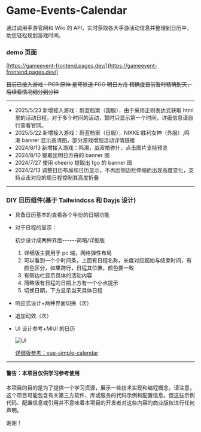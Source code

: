 # Game-Events-Calendar

通过调用手游官网和 Wiki 的 API，实时获取各大手游活动信息并整理到日历中，助您轻松规划游戏时间。

### demo 页面

[https://gameevent-frontend.pages.dev/](https://gameevent-frontend.pages.dev/)

~~目前已接入游戏：PCR 原神 星穹铁道 FGO 明日方舟
精确度目前暂时精确到天，后续看情况细分到分钟~~

---

- 2025/5/23 新增接入游戏：蔚蓝档案（国服），由于采用正则表达式获取 html 里的活动日程，对于多个时间的活动，暂时只显示第一个时间，详细信息请自行查看官网。
- 2025/5/22 新增接入游戏：蔚蓝档案（日服），NIKKE:胜利女神（外服）,鸣潮 banner 显示高清图，部分游戏增加活动详情链接
- 2024/8/13 新增接入游戏：鸣潮，战双帕弥什，点击图片支持预览
- 2024/8/10 提取出明日方舟的 banner 图
- 2024/7/27 使用 cheerio 提取出 fgo 的 banner 图
- 2024/2/13 调整日历布局和日历显示，不再因侧边栏伸缩而出现高度变化，支持点击对应的周日程控制其高度折叠

---

### DIY 日历组件(基于 Tailwindcss 和 Dayjs 设计)

- 具备日历基本的查看各个年份的日期功能

- 对于日程的显示：

  初步设计成两种界面------简略/详细版

  1. 详细版主要用于 pc 端，网格弹性布局
  2. 可以看到一个个时间条，上面有日程名称，长度对应起始与结束时间，有颜色区分，如果跨行，日程其位置，颜色要一致
  3. 有侧边栏显示具体的活动内容
  4. 简略版有日程的日期上方有一个小点提示
  5. 切换日期，下方显示当天具体日程

- 响应式设计+两种界面切换（次）

- 追加动效（次）

- UI 设计参考+MIUI 的日历

  ![UI](http://dns.huagecloud.top:8097/api/files/1689263227023.png)

  [详细版参考：vue-simple-calendar](https://tallent.us/vue-simple-calendar/)

---

#### 警告：本项目仅供学习参考使用

本项目的目的是为了提供一个学习资源，展示一些技术实现和编程概念。请注意，这个项目可能包含有关第三方软件、库或服务的代码示例和配置信息。但这些示例代码、配置信息或引用并不意味着本项目的开发者对这些内容的商业版权进行任何声明。

谢谢！
